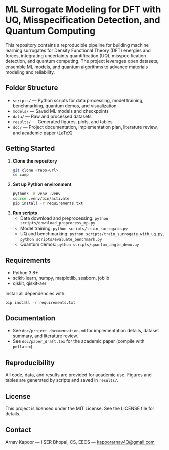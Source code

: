 # ML Surrogate Modeling for DFT with UQ, Misspecification Detection, and Quantum Computing

This repository contains a reproducible pipeline for building machine learning surrogates for Density Functional Theory (DFT) energies and forces, integrating uncertainty quantification (UQ), misspecification detection, and quantum computing. The project leverages open datasets, ensemble ML models, and quantum algorithms to advance materials modeling and reliability.

## Folder Structure
- `scripts/` — Python scripts for data processing, model training, benchmarking, quantum demos, and visualization
- `models/` — Saved ML models and checkpoints
- `data/` — Raw and processed datasets
- `results/` — Generated figures, plots, and tables
- `doc/` — Project documentation, implementation plan, literature review, and academic paper (LaTeX)

## Getting Started
1. **Clone the repository**
   ```bash
   git clone <repo-url>
   cd camp
   ```
2. **Set up Python environment**
   ```bash
   python3 -m venv .venv
   source .venv/bin/activate
   pip install -r requirements.txt
   ```
3. **Run scripts**
   - Data download and preprocessing: `python scripts/download_preprocess_mp.py`
   - Model training: `python scripts/train_surrogate.py`
   - UQ and benchmarking: `python scripts/train_surrogate_with_uq.py`, `python scripts/evaluate_benchmark.py`
   - Quantum demos: `python scripts/quantum_angle_demo.py`

## Requirements
- Python 3.8+
- scikit-learn, numpy, matplotlib, seaborn, joblib
- qiskit, qiskit-aer

Install all dependencies with:
```bash
pip install -r requirements.txt
```

## Documentation
- See `doc/project_documentation.md` for implementation details, dataset summary, and literature review.
- See `doc/paper_draft.tex` for the academic paper (compile with `pdflatex`).

## Reproducibility
All code, data, and results are provided for academic use. Figures and tables are generated by scripts and saved in `results/`.

## License
This project is licensed under the MIT License. See the LICENSE file for details.

## Contact
Arnav Kapoor — IISER Bhopal, CS, EECS — kapoorarnav43@gmail.com
